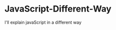               
# JavaScript-Different-Way
I'll explain javaScript in a different way       
  










